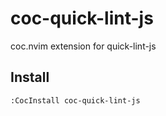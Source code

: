 # coc-quick-lint-js

coc.nvim extension for quick-lint-js

## Install

`:CocInstall coc-quick-lint-js`

